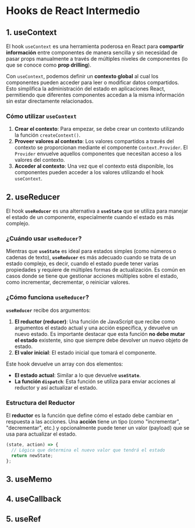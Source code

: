 # Hooks de React Intermedio

## 1. **useContext**

El hook `useContext` es una herramienta poderosa en React para **compartir información** entre componentes de manera sencilla y sin necesidad de pasar props manualmente a través de múltiples niveles de componentes (lo que se conoce como **prop drilling**).

Con `useContext`, podemos definir un **contexto global** al cual los componentes pueden acceder para leer o modificar datos compartidos. Esto simplifica la administración del estado en aplicaciones React, permitiendo que diferentes componentes accedan a la misma información sin estar directamente relacionados.

### Cómo utilizar `useContext`

1. **Crear el contexto**: Para empezar, se debe crear un contexto utilizando la función `createContext()`.
2. **Proveer valores al contexto**: Los valores compartidos a través del contexto se proporcionan mediante el componente `Context.Provider`. El `Provider` envuelve aquellos componentes que necesitan acceso a los valores del contexto.
3. **Acceder al contexto**: Una vez que el contexto está disponible, los componentes pueden acceder a los valores utilizando el hook `useContext`.

## 2. **useReducer**

El hook **`useReducer`** es una alternativa a **`useState`** que se utiliza para manejar el estado de un componente, especialmente cuando el estado es más complejo.

### ¿Cuándo usar `useReducer`?

Mientras que **`useState`** es ideal para estados simples (como números o cadenas de texto), **`useReducer`** es más adecuado cuando se trata de un estado complejo, es decir, cuando el estado puede tener varias propiedades y requiere de múltiples formas de actualización. Es común en casos donde se tiene que gestionar acciones múltiples sobre el estado, como incrementar, decrementar, o reiniciar valores.

### ¿Cómo funciona `useReducer`?

**`useReducer`** recibe dos argumentos:

1. **El reductor (reducer)**: Una función de JavaScript que recibe como argumentos el estado actual y una acción específica, y devuelve un nuevo estado. Es importante destacar que esta función **no debe mutar el estado** existente, sino que siempre debe devolver un nuevo objeto de estado.
2. **El valor inicial**: El estado inicial que tomará el componente.

Este hook devuelve un array con dos elementos:

- **El estado actual**: Similar a lo que devuelve **`useState`**.
- **La función `dispatch`**: Esta función se utiliza para enviar acciones al reductor y así actualizar el estado.

### Estructura del Reductor

El **reductor** es la función que define cómo el estado debe cambiar en respuesta a las acciones. Una **acción** tiene un tipo (como "incrementar", "decrementar", etc.) y opcionalmente puede tener un valor (payload) que se usa para actualizar el estado.

```ts
(state, action) => {
  // Lógica que determina el nuevo valor que tendrá el estado
  return newState;
};
```

## 3. **useMemo**

## 4. **useCallback**

## 5. **useRef**
